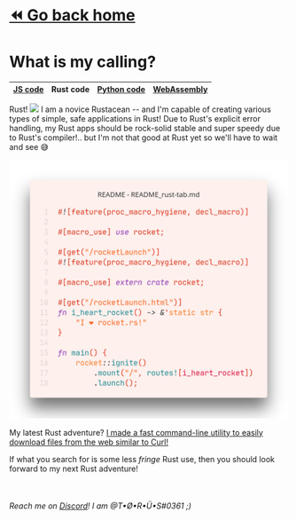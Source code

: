 # [⏪ Go back home](readme.md)

# What is my calling?

<p>

|[JS code](README_js-tab.md)|Rust code|[Python code](README_python-tab.md)|[WebAssembly](README_wasm-tab.md)|
|-|-|-|-|

Rust! <img src="https://simpleicons.org/icons/rust.svg" height="16"> I am a novice Rustacean -- and I'm capable of creating various types of simple, safe applications in Rust! Due to Rust's explicit error handling, my Rust apps should be rock-solid stable and super speedy due to Rust's compiler!.. but I'm not that good at Rust yet so we'll have to wait and see 😅

![Rust code example](rust.png)

My latest Rust adventure? [I made a fast command-line utility to easily download files from the web similar to Curl!](https://github.com/T-O-R-U-S/quickdl)
<br >

If what you search for is some less *fringe* Rust use, then you should look forward to my next Rust adventure!
</p>



<br >

######  Reach me on [Discord](https://www.discord.com/app)! I am @T•Ø•R•Ü•S#0361 ;)
